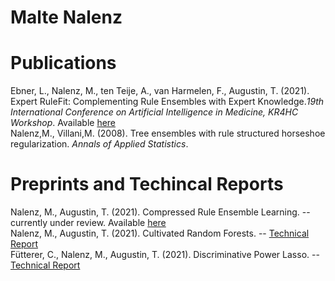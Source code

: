 # Malte Nalenz


# Publications
Ebner, L., Nalenz, M., ten Teije, A., van Harmelen, F., Augustin, T. (2021). Expert RuleFit: Complementing Rule Ensembles with Expert Knowledge.*19th International Conference on Artificial Intelligence in Medicine, KR4HC Workshop*. Available [here](./ERF.pdf)\
Nalenz,M., Villani,M. (2008). Tree ensembles with rule structured horseshoe regularization. *Annals of Applied Statistics*.
# Preprints and Techincal Reports
Nalenz, M., Augustin, T. (2021). Compressed Rule Ensemble Learning.  -- currently under review. Available  [here](./CRE.pdf)\
Nalenz, M., Augustin, T. (2021). Cultivated Random Forests. -- [Technical Report](https://epub.ub.uni-muenchen.de/77861/)\
Fütterer, C., Nalenz, M., Augustin, T. (2021). Discriminative Power Lasso. -- [Technical Report](https://epub.ub.uni-muenchen.de/77862/)
